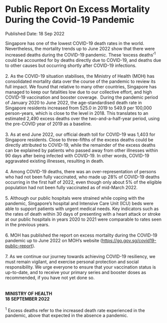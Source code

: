 <html>
    <meta http-equiv="Content-Type" content="text/html; charset=utf-8"/>
    <meta charset="utf-8"/>
    <title>Public Report On Excess Mortality  During the Covid-19 Pandemic </title>
    <body><h1>Public Report On Excess Mortality  During the Covid-19 Pandemic </h1>
    <p>Published Date: 18 Sep 2022</p> Singapore has one of the lowest COVID-19 death rates in the world. Nevertheless, the mortality trends up to June 2022 show that there were increased deaths during the COVID-19 pandemic. These ‘excess deaths’<sup>1</sup> could be accounted for by deaths directly due to COVID-19, and deaths due to other causes but occurring shortly after COVID-19 infections.&nbsp;<br><br>2. As the COVID-19 situation stabilises, the Ministry of Health (MOH) has consolidated mortality data over the course of the pandemic to review its full impact. We found that relative to many other countries, Singapore has managed to keep our fatalities low due to our collective effort, and high COVID-19 vaccination and booster coverage.&nbsp; During the pandemic period of January 2020 to June 2022, the age-standardised death rate in Singapore residents increased from 525.0 in 2019 to 549.9 per 100,000 person-years, which is close to the level in 2018. This translates to an estimated 2,490 excess deaths over the two-and-a-half-year period, using the pre-COVID year of 2019 as a baseline.<br><br>3. As at end June 2022, our official death toll for COVID-19 was 1,403 for Singapore residents. Close to three-fifths of the excess deaths could be directly attributed to COVID-19, while the remainder of the excess deaths can be explained by patients who passed away from other illnesses within 90 days after being infected with COVID-19. In other words, COVID-19 aggravated existing illnesses, resulting in death.<br><br>4. Among COVID-19 deaths, there was an over-representation of persons who had not been fully vaccinated, who made up 28% of COVID-19 deaths occurring in the first half of 2022, even though only about 5% of the eligible population had not been fully vaccinated as of mid-March 2022.<br><br>5. Although our public hospitals were strained while coping with the pandemic, Singapore’s hospital and Intensive Care Unit (ICU) beds were able to support patients with urgent medical needs. Key indicators such as the rates of death within 30 days of presenting with a heart attack or stroke at our public hospitals in years 2020 to 2021 were comparable to rates seen in the previous years.<br><br>6. MOH has published the report on excess mortality during the COVID-19 pandemic up to June 2022 on MOH’s website&nbsp;(<a href="https://go.gov.sg/covid19-public-report" title="" class="" target="">https://go.gov.sg/covid19-public-report</a>).<br><br>7. As we continue our journey towards achieving COVID-19 resiliency, we must remain vigilant, and exercise personal protection and social responsibility. We urge everyone to ensure that your vaccination status is up-to-date, and to receive your primary series and booster doses as recommended, if you have not yet done so.<br><br><br><strong>MINISTRY OF HEALTH&nbsp;<br>18 SEPTEMBER 2022&nbsp;</strong><br><div><br><sup>1</sup> Excess deaths refer to the increased death rate experienced in the pandemic, above that expected in the absence a pandemic.&nbsp;<br></div></body>
</html>